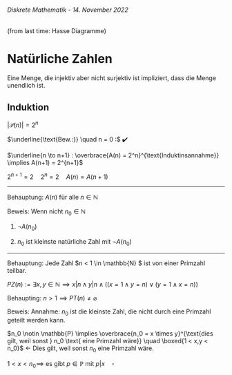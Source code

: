 ###### Diskrete Mathematik - 14. November 2022

(from last time: Hasse Diagramme)

# Natürliche Zahlen

Eine Menge, die injektiv aber nicht surjektiv ist impliziert, dass die Menge unendlich ist.

## Induktion

$|\mathcal{P}(n)| = 2^n$

$\underline{\text{Bew.:}} \quad n = 0 :$ :heavy_check_mark:

$\underline{n \to n+1} : \overbrace{A(n) = 2^n}^{\text{Induktinsannahme}} \implies A(n+1) = 2^{n+1}$

$2^{n+1} = 2 \quad 2^n = 2 \quad A(n) = A(n+1)$

---

Behauptung: $A(n)$ für alle $n \in \mathbb{N}$

Beweis: Wenn nicht $n_0 \in \mathbb{N}$

1. $¬A(n_0)$

2. $n_0$ ist kleinste natürliche Zahl mit $¬A(n_0)$

---

Behauptung: Jede Zahl $n < 1 \in \mathbb{N} $ ist von einer Primzahl teilbar.

$PZ(n) := \exists x,y \in \mathbb{N} \implies x|n \land y|n \land ((x = 1 \land y = n) \lor (y = 1 \land x = n))$

Behaupting: $n > 1 \implies PT(n) \neq \varnothing$

Beweis: Annahme: $n_0$ ist die kleinste Zahl, die nicht durch eine Primzahl geteilt werden kann.

$n_0 \notin \mathbb{P} \implies \overbrace{n_0 = x \times y}^{\text{dies gilt, weil sonst } n_0 \text{ eine Primzahl wäre}} \quad \boxed{1 < x,y < n_0}$ $\leftarrow$ Dies gilt, weil sonst $n_0$ eine Primzahl wäre.

$1 < x < n_0 \implies$ es gibt $p \in \mathbb{P}$ mit $p|x \quad \square$
